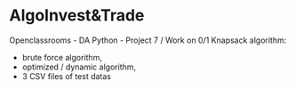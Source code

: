# AlgoInvest&Trade

Openclassrooms - DA Python - Project 7 / Work on 0/1 Knapsack algorithm:
- brute force algorithm,
- optimized / dynamic algorithm,
- 3 CSV files of test datas